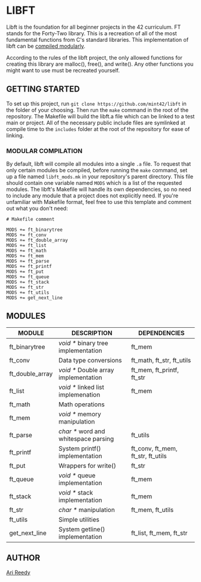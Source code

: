 # LIBFT

Libft is the foundation for all beginner projects in the 42 curriculum. FT stands for the Forty-Two library. This is a recreation of all of the most fundamental functions from C's standard libraries. This implementation of libft can be [compiled modularly](#MODULAR-COMPILATION).

According to the rules of the libft project, the only allowed functions for creating this library are malloc(), free(), and write(). Any other functions you might want to use must be recreated yourself.

## GETTING STARTED

To set up this project, run `git clone https://github.com/mint42/libft` in the folder of your choosing. Then run the `make` command in the root of the repository. The Makefile will build the libft.a file which can be linked to a test main or project. All of the necessary public include files are symlinked at compile time to the `includes` folder at the root of the repository for ease of linking.

### MODULAR COMPILATION

By default, libft will compile all modules into a single `.a` file. To request that only certain modules be compiled, before running the `make` command, set up a file named `libft_mods.mk` in your repository's parent directory. This file should contain one variable named `MODS` which is a list of the requested modules. The libft's Makefile will handle its own dependencies, so no need to include any module that a project does not explicitly need. If you're unfamiliar with Makefile format, feel free to use this template and comment out what you don't need:

```
# Makefile comment

MODS += ft_binarytree
MODS += ft_conv
MODS += ft_double_array
MODS += ft_list
MODS += ft_math
MODS += ft_mem
MODS += ft_parse
MODS += ft_printf
MODS += ft_put
MODS += ft_queue
MODS += ft_stack
MODS += ft_str
MODS += ft_utils
MODS += get_next_line
```

## MODULES

MODULE | DESCRIPTION | DEPENDENCIES
--- | --- | ---
ft_binarytree | _void *_ binary tree implementation | ft_mem
ft_conv | Data type conversions | ft_math, ft_str, ft_utils
ft_double_array | _void *_ Double array implementation | ft_mem, ft_printf, ft_str
ft_list | _void *_ linked list implemenation | ft_mem
ft_math | Math operations
ft_mem | _void *_ memory manipulation
ft_parse | _char *_ word and whitespace parsing | ft_utils
ft_printf | System printf() implementation | ft_conv, ft_mem, ft_str, ft_utils
ft_put | Wrappers for write() | ft_str
ft_queue | _void *_ queue implementation | ft_mem
ft_stack | _void *_ stack implementation |  ft_mem
ft_str | _char *_ manipulation | ft_mem, ft_utils
ft_utils | Simple utilities
get_next_line | System getline() implementation | ft_list, ft_mem, ft_str

## AUTHOR

[Ari Reedy](https://github.com/mint42)
